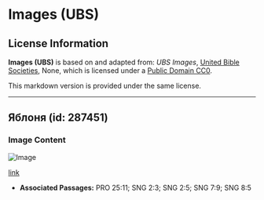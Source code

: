 # Images (UBS)

## License Information

**Images (UBS)** is based on and adapted from: _UBS Images_, [United Bible Societies](https://unitedbiblesocieties.org/), None, which is licensed under a [Public Domain CC0](https://creativecommons.org/public-domain/cc0/).

This markdown version is provided under the same license.



--------------------------------

## Яблоня (id: 287451)

### Image Content

![Image](https://cdn.aquifer.bible/aquifer-content/resources/Media/WEB-0036_apple_tree.jpg)

[link](https://cdn.aquifer.bible/aquifer-content/resources/Media/WEB-0036_apple_tree.jpg)

* **Associated Passages:** PRO 25:11; SNG 2:3; SNG 2:5; SNG 7:9; SNG 8:5

